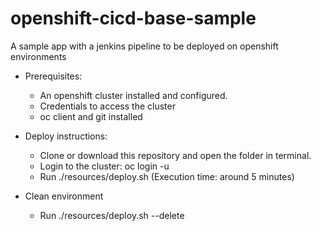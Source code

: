 openshift-cicd-base-sample
====================

A sample app with a jenkins pipeline to be deployed on openshift environments

- Prerequisites:

    - An openshift cluster installed and configured.
    - Credentials to access the cluster
    - oc client and git installed
  

- Deploy instructions:

    - Clone or download this repository and open the folder in terminal.
    - Login to the cluster: oc login -u <user> <hostname>
    - Run ./resources/deploy.sh (Execution time: around 5 minutes)
    

- Clean environment

    - Run ./resources/deploy.sh --delete